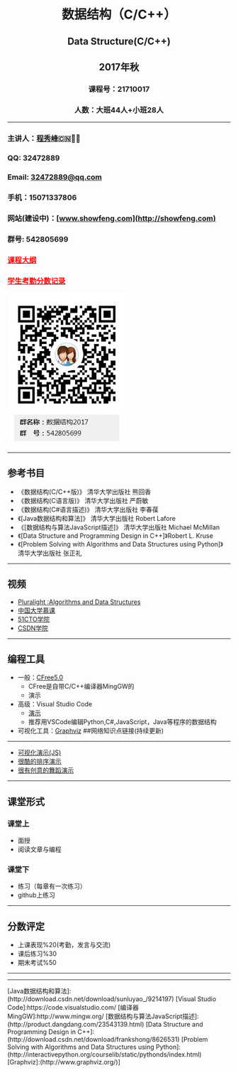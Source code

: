 # <p align ="center">数据结构（C/C++）</p>
## <p align ="center">Data Structure(C/C++)</p>
## <p align ="center">2017年秋</p>
### <p align ="center">课程号：21710017</p>
### <p align ="center">人数：大班44人+小班28人</p>
---

### 主讲人：[程秀峰](http://imd.ccnu.edu.cn/info/1038/2825.htm):cn::school::tired_face:
### QQ: 32472889
### Email: 32472889@qq.com
### 手机：15071337806
### 网站(建设中)：[www.showfeng.com](http://showfeng.com)
### 群号: 542805699
### [<font color = red>课程大纲</font>](./OUTLINE.MD)
### [<font color = red>学生考勤分数记录</font>](./SCORE.MD)

![](./imgs/1.jpg)

---

## 参考书目

- 《数据结构(C/C++版)》     清华大学出版社   熊回香
- 《数据结构(C语言版)》     清华大学出版社   严蔚敏
- 《数据结构(C#语言描述)》  清华大学出版社   李春葆
- 《[Java数据结构和算法]》  清华大学出版社  Robert Lafore
- 《[数据结构与算法JavaScript描述]》  清华大学出版社  Michael McMillan
- 《[Data Structure and Programming Design in C++]》Robert L. Kruse
- 《[Problem Solving with Algorithms and Data Structures using Python]》 清华大学出版社 张正礼


---
## 视频
- [Pluralight :Algorithms and Data Structures](https://www.pluralsight.com/courses/ads-part1)
- [中国大学慕课](http://www.icourse163.org/search.htm?search=%E6%95%B0%E6%8D%AE%E7%BB%93%E6%9E%84#/)
- [51CTO学院](http://edu.51cto.com/center/course/index/search?q=%E6%95%B0%E6%8D%AE%E7%BB%93%E6%9E%84)       
- [CSDN学院](http://edu.csdn.net/search?keywords=%E6%95%B0%E6%8D%AE%E7%BB%93%E6%9E%84&type=0)

---
## 编程工具
- 一般：[CFree5.0](http://www.programarts.com/)
    - CFree是自带C/C++编译器MingGW的
    - 演示
- 高级：Visual Studio Code
    - [演示](https://code.visualstudio.com/)
    - 推荐用VSCode编辑Python,C#,JavaScript，Java等程序的数据结构
- 可视化工具：[Graphviz](http://www.graphviz.org/)
##网络知识点链接(持续更新)

---
- [可视化演示(JS)](http://www.cs.usfca.edu/~galles/visualization/Algorithms.html)
- [很酷的排序演示](http://sorting.at/)
- [很有创意的舞蹈演示](http://top.jobbole.com/1539/)

---
## 课堂形式
### 课堂上
- 面授
- 阅读文章与编程
### 课堂下
- 练习（每章有一次练习）
- github上练习

---
## 分数评定
- 上课表现%20(考勤，发言与交流)
- 课后练习%30
- 期末考试%50

---

----







<!--->
[Java数据结构和算法]:(http://download.csdn.net/download/sunluyao_/9214197)
[Visual Studio Code]:https://code.visualstudio.com/
[编译器MingGW]:http://www.mingw.org/
[数据结构与算法JavaScript描述]:(http://product.dangdang.com/23543139.html)
[Data Structure and Programming Design in C++]:(http://download.csdn.net/download/frankshong/8626531)
[Problem Solving with Algorithms and Data Structures using Python]:(http://interactivepython.org/courselib/static/pythonds/index.html)
[Graphviz]:(http://www.graphviz.org/)]